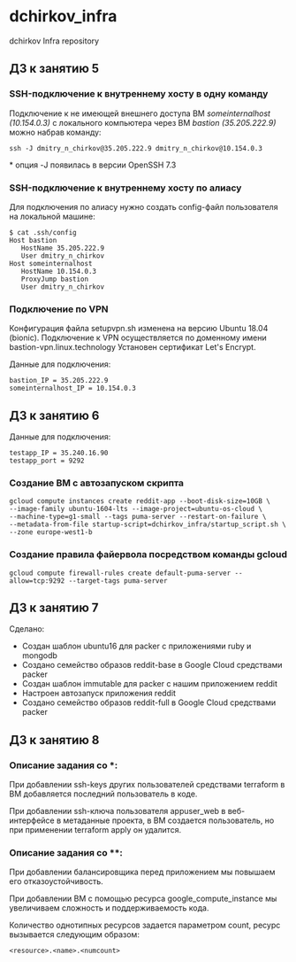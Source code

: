 # dchirkov_infra
dchirkov Infra repository

## ДЗ к занятию 5
### SSH-подключение к внутреннему хосту в одну команду
Подключение к не имеющей внешнего доступа ВМ *someinternalhost (10.154.0.3)* с локального компьютера через ВМ *bastion (35.205.222.9)* можно набрав команду:
````
ssh -J dmitry_n_chirkov@35.205.222.9 dmitry_n_chirkov@10.154.0.3
````

\* опция -J появилась в версии OpenSSH 7.3

### SSH-подключение к внутреннему хосту по алиасу
Для подключения по алиасу нужно создать config-файл пользователя на локальной машине:

````
$ cat .ssh/config 
Host bastion
   HostName 35.205.222.9
   User dmitry_n_chirkov
Host someinternalhost
   HostName 10.154.0.3
   ProxyJump bastion
   User dmitry_n_chirkov 
````

### Подключение по VPN
Конфигурация файла setupvpn.sh изменена на версию Ubuntu 18.04 (bionic).
Подключение к VPN осуществляется по доменному имени bastion-vpn.linux.technology
Установен сертификат Let's Encrypt.

Данные для подключения:
````
bastion_IP = 35.205.222.9
someinternalhost_IP = 10.154.0.3
````

## ДЗ к занятию 6
Данные для подключения:
````
testapp_IP = 35.240.16.90
testapp_port = 9292
````

### Создание ВМ с автозапуском скрипта
````
gcloud compute instances create reddit-app --boot-disk-size=10GB \
--image-family ubuntu-1604-lts --image-project=ubuntu-os-cloud \
--machine-type=g1-small --tags puma-server --restart-on-failure \
--metadata-from-file startup-script=dchirkov_infra/startup_script.sh \ 
--zone europe-west1-b
````

### Создание правила файервола посредством команды gcloud
````
gcloud compute firewall-rules create default-puma-server --allow=tcp:9292 --target-tags puma-server
````

## ДЗ к занятию 7
Сделано:
* Создан шаблон ubuntu16 для packer с приложениями ruby и mongodb
* Создано семейство образов reddit-base в Google Cloud средствами packer
* Создан шаблон immutable для packer с нашим приложением reddit
* Настроен автозапуск приложения reddit
* Создано семейство образов reddit-full в Google Cloud средствами packer

## ДЗ к занятию 8
### Описание задания со *:
При добавлении ssh-keys других пользователей средствами terraform в ВМ добавляется последний пользователь в коде.

При добавлении ssh-ключа пользователя appuser_web в веб-интерфейсе в метаданные проекта, в ВМ создается пользователь, но
при применении terraform apply он удалится.

### Описание задания со **:
При добавлении балансировщика перед приложением мы повышаем его отказоустойчивость.

При добавлении ВМ с помощью ресурса google_compute_instance мы увеличиваем сложность и поддерживаемость кода.  

Количество однотипных ресурсов задается параметром count, ресурс вызывается следующим образом:
```` 
<resource>.<name>.<numcount>
````
